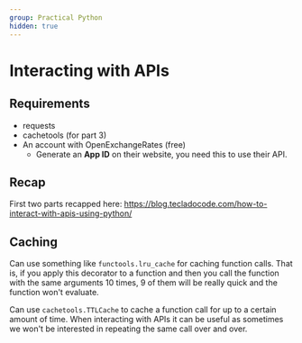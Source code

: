 ```yaml
---
group: Practical Python
hidden: true
---
```

# Interacting with APIs

## Requirements

- requests
- cachetools (for part 3)
- An account with OpenExchangeRates (free)
  - Generate an **App ID** on their website, you need this to use their API.

## Recap

First two parts recapped here: https://blog.tecladocode.com/how-to-interact-with-apis-using-python/

## Caching

Can use something like `functools.lru_cache` for caching function calls. That is, if you apply this decorator to a function and then you call the function with the same arguments 10 times, 9 of them will be really quick and the function won't evaluate.

Can use `cachetools.TTLCache` to cache a function call for up to a certain amount of time. When interacting with APIs it can be useful as sometimes we won't be interested in repeating the same call over and over.